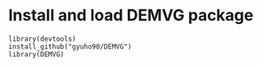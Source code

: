 # Install and load DEMVG package
```
library(devtools) 
install_github("gyuho90/DEMVG")
library(DEMVG)
```

